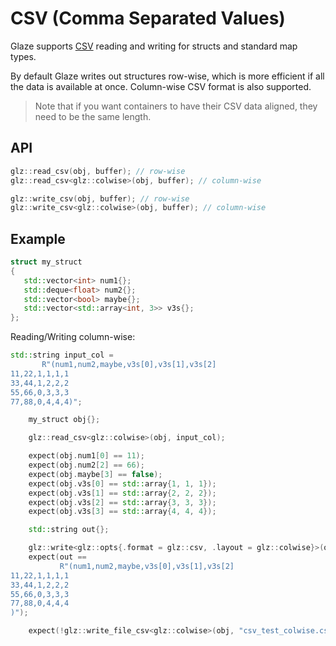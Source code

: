 # CSV (Comma Separated Values)

Glaze supports [CSV](https://en.wikipedia.org/wiki/Comma-separated_values) reading and writing for structs and standard map types.

By default Glaze writes out structures row-wise, which is more efficient if all the data is available at once. Column-wise CSV format is also supported.

> Note that if you want containers to have their CSV data aligned, they need to be the same length.

## API

```c++
glz::read_csv(obj, buffer); // row-wise 
glz::read_csv<glz::colwise>(obj, buffer); // column-wise

glz::write_csv(obj, buffer); // row-wise
glz::write_csv<glz::colwise>(obj, buffer); // column-wise
```

## Example

```c++
struct my_struct
{
   std::vector<int> num1{};
   std::deque<float> num2{};
   std::vector<bool> maybe{};
   std::vector<std::array<int, 3>> v3s{};
};
```

Reading/Writing column-wise:

```c++
std::string input_col =
       R"(num1,num2,maybe,v3s[0],v3s[1],v3s[2]
11,22,1,1,1,1
33,44,1,2,2,2
55,66,0,3,3,3
77,88,0,4,4,4)";

    my_struct obj{};

    glz::read_csv<glz::colwise>(obj, input_col);

    expect(obj.num1[0] == 11);
    expect(obj.num2[2] == 66);
    expect(obj.maybe[3] == false);
    expect(obj.v3s[0] == std::array{1, 1, 1});
    expect(obj.v3s[1] == std::array{2, 2, 2});
    expect(obj.v3s[2] == std::array{3, 3, 3});
    expect(obj.v3s[3] == std::array{4, 4, 4});

    std::string out{};

    glz::write<glz::opts{.format = glz::csv, .layout = glz::colwise}>(obj, out);
    expect(out ==
           R"(num1,num2,maybe,v3s[0],v3s[1],v3s[2]
11,22,1,1,1,1
33,44,1,2,2,2
55,66,0,3,3,3
77,88,0,4,4,4
)");

    expect(!glz::write_file_csv<glz::colwise>(obj, "csv_test_colwise.csv", std::string{}));
```

